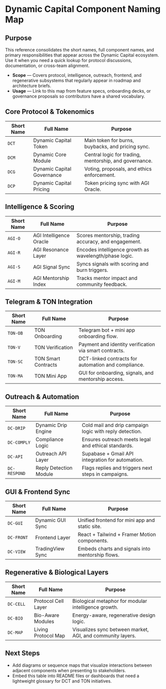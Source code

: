 # Dynamic Capital Component Naming Map

## Purpose

This reference consolidates the short names, full component names, and primary
responsibilities that appear across the Dynamic Capital ecosystem. Use it when
you need a quick lookup for protocol discussions, documentation, or cross-team
alignment.

- **Scope** — Covers protocol, intelligence, outreach, frontend, and
  regenerative subsystems that regularly appear in roadmap and architecture
  briefs.
- **Usage** — Link to this map from feature specs, onboarding decks, or
  governance proposals so contributors have a shared vocabulary.

## Core Protocol & Tokenomics

| Short Name | Full Name                  | Purpose                                                |
| ---------- | -------------------------- | ------------------------------------------------------ |
| `DCT`      | Dynamic Capital Token      | Main token for burns, buybacks, and pricing sync.      |
| `DCM`      | Dynamic Core Module        | Central logic for trading, mentorship, and governance. |
| `DCG`      | Dynamic Capital Governance | Voting, proposals, and ethics enforcement.             |
| `DCP`      | Dynamic Capital Pricing    | Token pricing sync with AGI Oracle.                    |

## Intelligence & Scoring

| Short Name | Full Name               | Purpose                                                |
| ---------- | ----------------------- | ------------------------------------------------------ |
| `AGI-O`    | AGI Intelligence Oracle | Scores mentorship, trading accuracy, and engagement.   |
| `AGI-R`    | AGI Resonance Layer     | Encodes intelligence growth as wavelength/phase logic. |
| `AGI-S`    | AGI Signal Sync         | Syncs signals with scoring and burn triggers.          |
| `AGI-M`    | AGI Mentorship Index    | Tracks mentor impact and community feedback.           |

## Telegram & TON Integration

| Short Name | Full Name           | Purpose                                                |
| ---------- | ------------------- | ------------------------------------------------------ |
| `TON-OB`   | TON Onboarding      | Telegram bot + mini app onboarding flow.               |
| `TON-V`    | TON Verification    | Payment and identity verification via smart contracts. |
| `TON-SC`   | TON Smart Contracts | DCT-linked contracts for automation and compliance.    |
| `TON-MA`   | TON Mini App        | GUI for onboarding, signals, and mentorship access.    |

## Outreach & Automation

| Short Name   | Full Name              | Purpose                                                 |
| ------------ | ---------------------- | ------------------------------------------------------- |
| `DC-DRIP`    | Dynamic Drip Engine    | Cold mail and drip campaign logic with reply detection. |
| `DC-COMPLY`  | Compliance Logic       | Ensures outreach meets legal and ethical standards.     |
| `DC-API`     | Outreach API Layer     | Supabase + Gmail API integration for automation.        |
| `DC-RESPOND` | Reply Detection Module | Flags replies and triggers next steps in campaigns.     |

## GUI & Frontend Sync

| Short Name | Full Name        | Purpose                                          |
| ---------- | ---------------- | ------------------------------------------------ |
| `DC-GUI`   | Dynamic GUI Sync | Unified frontend for mini app and static site.   |
| `DC-FRONT` | Frontend Layer   | React + Tailwind + Framer Motion components.     |
| `DC-VIEW`  | TradingView Sync | Embeds charts and signals into mentorship flows. |

## Regenerative & Biological Layers

| Short Name | Full Name           | Purpose                                                    |
| ---------- | ------------------- | ---------------------------------------------------------- |
| `DC-CELL`  | Protocol Cell Layer | Biological metaphor for modular intelligence growth.       |
| `DC-BIO`   | Bio-Aware Modules   | Energy-aware, regenerative design logic.                   |
| `DC-MAP`   | Living Protocol Map | Visualizes sync between market, AGI, and community layers. |

## Next Steps

- Add diagrams or sequence maps that visualize interactions between adjacent
  components when presenting to stakeholders.
- Embed this table into README files or dashboards that need a lightweight
  glossary for DCT and TON initiatives.
